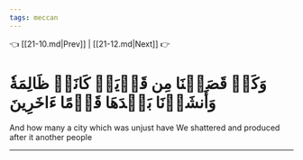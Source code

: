 ```yaml
---
tags: meccan
---
```


👈 [[21-10.md|Prev]] | [[21-12.md|Next]] 👉

# وَكَمۡ قَصَمۡنَا مِن قَرۡيَةٖ كَانَتۡ ظَالِمَةٗ وَأَنشَأۡنَا بَعۡدَهَا قَوۡمًا ءَاخَرِينَ

And how many a city which was unjust have We shattered and produced after it another people

---

